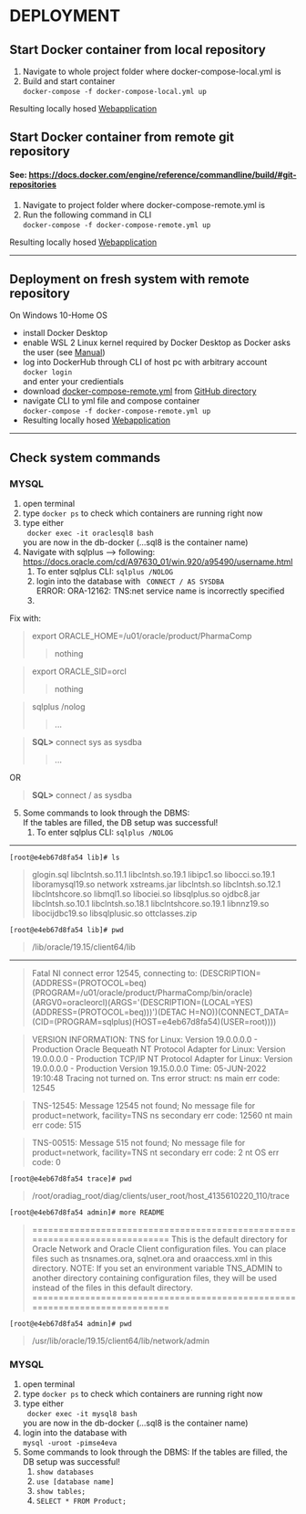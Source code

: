 # DEPLOYMENT
## Start Docker container from local repository ###
1. Navigate to whole project folder where docker-compose-local.yml is
2. Build and start container <br>
   ``docker-compose -f docker-compose-local.yml up``

 
Resulting locally hosed [Webapplication](http://127.0.0.1:8000/)

## Start Docker container from remote git repository ###
#### See: https://docs.docker.com/engine/reference/commandline/build/#git-repositories
1. Navigate to project folder where docker-compose-remote.yml is
2. Run the following command in CLI <br>
   ``docker-compose -f docker-compose-remote.yml up``


Resulting locally hosed [Webapplication](http://127.0.0.1:8000/)

---
## Deployment on fresh system with remote repository
On Windows 10-Home OS
- install Docker Desktop
- enable WSL 2 Linux kernel required by Docker Desktop as Docker asks the user (see [Manual](https://docs.microsoft.com/de-de/windows/wsl/install-manual#step-4---download-the-linux-kernel-update-package))
- log into DockerHub through CLI of host pc with arbitrary account <br>
  ``docker login`` <br> and enter your credientials 
- download [docker-compose-remote.yml](compose/oraclesql-comp/docker-compose-remote.yml) from [GitHub directory](https://github.com/wagerc97/imse-docker/tree/master/compose)
- navigate CLI to yml file and compose container <br>
  ``docker-compose -f docker-compose-remote.yml up``
- Resulting locally hosed [Webapplication](http://127.0.0.1:8000/)

---
## Check system commands
### MYSQL

1. open terminal
2. type ``docker ps`` to check which containers are running right now
3. type either  
   `` docker exec -it oraclesql8 bash``  
      you are now in the db-docker (...sql8 is the container name)
4. Navigate with sqlplus --> following: https://docs.oracle.com/cd/A97630_01/win.920/a95490/username.html   
   1. To enter sqlplus CLI: ``sqlplus /NOLOG``  
   2. login into the database with `` CONNECT / AS SYSDBA``  
   ERROR: ORA-12162: TNS:net service name is incorrectly specified
   3. 
Fix with: 
> export ORACLE_HOME=/u01/oracle/product/PharmaComp  
>> nothing

> export ORACLE_SID=orcl  
>> nothing

> sqlplus /nolog  
>> ...

> **SQL>** connect sys as sysdba  
>> ...  

OR  
> **SQL>** connect / as sysdba
>>


5. Some commands to look through the DBMS:   
   If the tables are filled, the DB setup was successful!  
   1. To enter sqlplus CLI: ``sqlplus /NOLOG``

---
``[root@e4eb67d8fa54 lib]# ls``
>glogin.sql         libclntsh.so.11.1  libclntsh.so.19.1      libipc1.so   libocci.so.19.1  liboramysql19.so  network         xstreams.jar
libclntsh.so       libclntsh.so.12.1  libclntshcore.so       libmql1.so   libociei.so      libsqlplus.so     ojdbc8.jar
libclntsh.so.10.1  libclntsh.so.18.1  libclntshcore.so.19.1  libnnz19.so  libocijdbc19.so  libsqlplusic.so   ottclasses.zip

``[root@e4eb67d8fa54 lib]# pwd``
>/lib/oracle/19.15/client64/lib


***********************************************************************  

>Fatal NI connect error 12545, connecting to:
(DESCRIPTION=(ADDRESS=(PROTOCOL=beq)(PROGRAM=/u01/oracle/product/PharmaComp/bin/oracle)(ARGV0=oracleorcl)(ARGS='(DESCRIPTION=(LOCAL=YES)(ADDRESS=(PROTOCOL=beq)))')(DETAC
H=NO))(CONNECT_DATA=(CID=(PROGRAM=sqlplus)(HOST=e4eb67d8fa54)(USER=root))))

>VERSION INFORMATION:
TNS for Linux: Version 19.0.0.0.0 - Production
Oracle Bequeath NT Protocol Adapter for Linux: Version 19.0.0.0.0 - Production
TCP/IP NT Protocol Adapter for Linux: Version 19.0.0.0.0 - Production
Version 19.15.0.0.0
Time: 05-JUN-2022 19:10:48
Tracing not turned on.
Tns error struct:
ns main err code: 12545

>TNS-12545: Message 12545 not found; No message file for product=network, facility=TNS
ns secondary err code: 12560
nt main err code: 515

>TNS-00515: Message 515 not found; No message file for product=network, facility=TNS
nt secondary err code: 2
nt OS err code: 0


``[root@e4eb67d8fa54 trace]# pwd``  
>/root/oradiag_root/diag/clients/user_root/host_4135610220_110/trace  


``[root@e4eb67d8fa54 admin]# more README``
>============================================================================
This is the default directory for Oracle Network and Oracle Client
configuration files. You can place files such as tnsnames.ora, sqlnet.ora
and oraaccess.xml in this directory.
NOTE:
If you set an environment variable TNS_ADMIN to another directory containing
configuration files, they will be used instead of the files in this default
directory.
============================================================================

``[root@e4eb67d8fa54 admin]# pwd``
>/usr/lib/oracle/19.15/client64/lib/network/admin




### MYSQL

1. open terminal
2. type ``docker ps`` to check which containers are running right now
3. type either  
   `` docker exec -it mysql8 bash``  
   you are now in the db-docker (...sql8 is the container name)
4. login into the database with   
   ``mysql -uroot -pimse4eva``  
5. Some commands to look through the DBMS:
   If the tables are filled, the DB setup was successful!
   1. ``show databases``
   2. ``use [database name]``
   3. ``show tables;``
   4. ``SELECT * FROM Product;``
